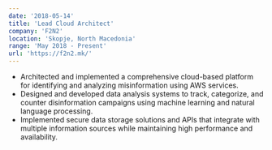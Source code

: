 ```yaml
---
date: '2018-05-14'
title: 'Lead Cloud Architect'
company: 'F2N2'
location: 'Skopje, North Macedonia'
range: 'May 2018 - Present'
url: 'https://f2n2.mk/'
---
```


- Architected and implemented a comprehensive cloud-based platform for identifying and analyzing misinformation using AWS services.
- Designed and developed data analysis systems to track, categorize, and counter disinformation campaigns using machine learning and natural language processing.
- Implemented secure data storage solutions and APIs that integrate with multiple information sources while maintaining high performance and availability.
